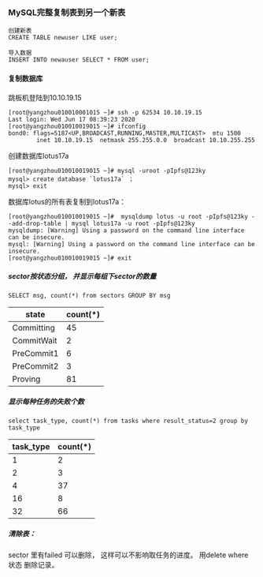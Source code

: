 

### MySQL完整复制表到另一个新表
```
创建新表
CREATE TABLE newuser LIKE user; 

导入数据
INSERT INTO newauser SELECT * FROM user;
```

#### 复制数据库
跳板机登陆到10.10.19.15
```
[root@yangzhou010010001015 ~]# ssh -p 62534 10.10.19.15
Last login: Wed Jun 17 08:39:23 2020
[root@yangzhou010010019015 ~]# ifconfig
bond0: flags=5187<UP,BROADCAST,RUNNING,MASTER,MULTICAST>  mtu 1500
        inet 10.10.19.15  netmask 255.255.0.0  broadcast 10.10.255.255
```

创建数据库lotus17a
```
[root@yangzhou010010019015 ~]# mysql -uroot -pIpfs@123ky
mysql> create database `lotus17a` ；
mysql> exit 
```

数据库lotus的所有表复制到lotus17a：
```
[root@yangzhou010010019015 ~]#  mysqldump lotus -u root -pIpfs@123ky --add-drop-table | mysql lotus17a -u root -pIpfs@123ky
mysqldump: [Warning] Using a password on the command line interface can be insecure.
mysql: [Warning] Using a password on the command line interface can be insecure.
[root@yangzhou010010019015 ~]# exit
```

##### sector按状态分组， 并显示每组下sector的数量
```
SELECT msg, count(*) from sectors GROUP BY msg
```
| state | count(*) |
|---| ---|
Committing | 45
CommitWait	| 2
PreCommit1	| 6
PreCommit2	| 3
Proving	| 81 


##### 显示每种任务的失败个数
```
select task_type, count(*) from tasks where result_status=2 group by task_type
```
| task_type | count(*) |
|---| ---|
| 1 | 	2 
|2|	3
|4	|37
|16	|8
|32|	66|


##### 清除表：
sector 里有failed 可以删除， 这样可以不影响取任务的进度。 用delete where 状态 删除记录。 

